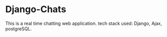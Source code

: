# Django-Chats
This is a real time chatting web application.
tech stack used: Django, Ajax, postgreSQL.
